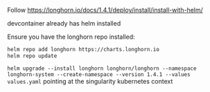 Follow https://longhorn.io/docs/1.4.1/deploy/install/install-with-helm/

devcontainer already has helm installed

Ensure you have the longhorn repo installed:

```bash
helm repo add longhorn https://charts.longhorn.io
helm repo update
```

`helm upgrade --install longhorn longhorn/longhorn --namespace longhorn-system --create-namespace --version 1.4.1 --values values.yaml` pointing at the singularity kubernetes context